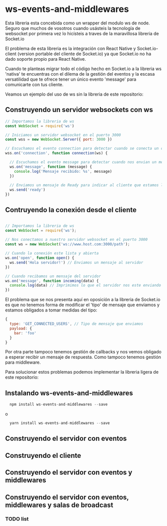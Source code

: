 # ws-events-and-middlewares

Esta libreria esta concebida como un wrapper del modulo ws de node. Seguro que muchos de vosotros cuando usásteis la tecnología de websocket por primera vez lo hicísteis a traves de la maravillosa libreria de Socket.io

El problema de esta libreria es la integración con React Native y Socket.io-client (version portable del cliente de Socket.io) ya que Socket.io no ha dado soporte propio para React Native.

Cuando te planteas migrar todo el código hecho en Socket.io a la libreria ws 'nativa' te encuentras con el dilema de la gestión del eventos y la escasa versatilidad que te ofrece tener un único evento 'message' para comunicarte con tus cliente.

Veamos un ejemplo del uso de ws sin la libreria de este repositorio:

## Construyendo un servidor websockets con ws

```js
// Importamos la libreria de ws
const WebSocket = require('ws')

// Iniciamos un servidor websocket en el puerto 3000
const wss = new WebSocket.Server({ port: 3000 })

// Escuchamos el evento connection para detectar cuando se conecta un cliente
wss.on('connection', function connection(ws) {

  // Escuchamos el evento message para detectar cuando nos envian un mensaje (no podemos cambiar el nombre del evento)
  ws.on('message', function (message) {
    console.log('Mensaje recibido: %s', message)
  })
 
  // Enviamos un mensaje de Ready para indicar al cliente que estamos listos para comunicarnos con el
  ws.send('ready')
})
```

## Contruyendo la conexión desde el cliente

```js

// Importamos la libreria de ws
const WebSocket = require('ws');
 
// Nos conectamos a nuestro servidor websocket en el puerto 3000
const ws = new WebSocket('ws://www.host.com:3000/path');

// Cuando la conexión este lista y abierta
ws.on('open', function open() {
  ws.send('Hola servidor!') // Enviamos un mensaje al servidor
})

// Cuando recibamos un mensaje del servidor
ws.on('message', function incoming(data) {
  console.log(data) // Imprimimos lo que el servidor nos este enviando
})
```

El problema que se nos presenta aquí en oposición a la libreria de Socket.io es que no tenemos forma de modificar el 'tipo' de mensaje que enviamos y estamos obligados a tomar medidas del tipo:

```js
{
  type: 'GET_CONNECTED_USERS', // Tipo de mensaje que enviamos
  payload: {
    bar: 'foo'
  }
}
```

Por otra parte tampoco tenemos gestión de callbacks y nos vemos obligado a esperar recibir un mensaje de respuesta. Como tampoco tenemos gestión para middleware.

Para solucionar estos problemas podemos implementar la libreria ligera de este repositorio:

## Instalando ws-events-and-middlewares

```js
  npm install ws-events-and-middlewares --save
```

o

```js
  yarn install ws-events-and-middlewares --save
```

## Construyendo el servidor con eventos

## Construyendo el cliente

## Construyendo el servidor con eventos y middlewares

## Construyendo el servidor con eventos, middlewares y salas de broadcast

### TODO list

